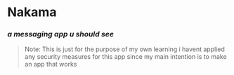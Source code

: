# Nakama
### *a messaging app u should see*
> Note: This is just for the purpose of my own learning i havent applied any security measures for this app since my main intention is to make an app that works
